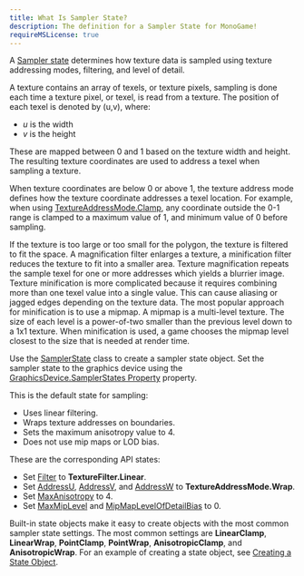 ```yaml
---
title: What Is Sampler State?
description: The definition for a Sampler State for MonoGame!
requireMSLicense: true
---
```


A [Sampler state](xref:Microsoft.Xna.Framework.Graphics.SamplerState) determines how texture data is sampled using texture addressing modes, filtering, and level of detail.

A texture contains an array of texels, or texture pixels, sampling is done each time a texture pixel, or texel, is read from a texture.  The position of each texel is denoted by (u,v), where:

* _u_ is the width 
* _v_ is the height

These are mapped between 0 and 1 based on the texture width and height. The resulting texture coordinates are used to address a texel when sampling a texture.

When texture coordinates are below 0 or above 1, the texture address mode defines how the texture coordinate addresses a texel location. For example, when using [TextureAddressMode.Clamp](https://monogame.net/api/Microsoft.Xna.Framework.Graphics.TextureAddressMode.html), any coordinate outside the 0-1 range is clamped to a maximum value of 1, and minimum value of 0 before sampling.

If the texture is too large or too small for the polygon, the texture is filtered to fit the space. A magnification filter enlarges a texture, a minification filter reduces the texture to fit into a smaller area. Texture magnification repeats the sample texel for one or more addresses which yields a blurrier image. Texture minification is more complicated because it requires combining more than one texel value into a single value. This can cause aliasing or jagged edges depending on the texture data. The most popular approach for minification is to use a mipmap. A mipmap is a multi-level texture. The size of each level is a power-of-two smaller than the previous level down to a 1x1 texture. When minification is used, a game chooses the mipmap level closest to the size that is needed at render time.

Use the [SamplerState](xref:Microsoft.Xna.Framework.Graphics.SamplerState) class to create a sampler state object. Set the sampler state to the graphics device using the [GraphicsDevice.SamplerStates Property](xref:Microsoft.Xna.Framework.Graphics.GraphicsDevice.SamplerStates) property.

This is the default state for sampling:

* Uses linear filtering.
* Wraps texture addresses on boundaries.
* Sets the maximum anisotropy value to 4.
* Does not use mip maps or LOD bias.

These are the corresponding API states:

* Set [Filter](xref:Microsoft.Xna.Framework.Graphics.SamplerState.Filter) to **TextureFilter.Linear**.
* Set [AddressU](xref:Microsoft.Xna.Framework.Graphics.SamplerState.AddressU), [AddressV](xref:Microsoft.Xna.Framework.Graphics.SamplerState.AddressV), and [AddressW](xref:Microsoft.Xna.Framework.Graphics.SamplerState.AddressW) to **TextureAddressMode.Wrap**.
* Set [MaxAnisotropy](xref:Microsoft.Xna.Framework.Graphics.SamplerState.MaxAnisotropy) to 4.
* Set [MaxMipLevel](xref:Microsoft.Xna.Framework.Graphics.SamplerState.MaxMipLevel) and [MipMapLevelOfDetailBias](xref:Microsoft.Xna.Framework.Graphics.SamplerState.MipMapLevelOfDetailBias) to 0.

Built-in state objects make it easy to create objects with the most common sampler state settings. The most common settings are **LinearClamp**, **LinearWrap**, **PointClamp**, **PointWrap**, **AnisotropicClamp**, and **AnisotropicWrap**. For an example of creating a state object, see [Creating a State Object](../../howto/graphics/HowTo_Create_a_StateObject.md).
